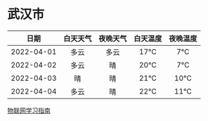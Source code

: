 # 武汉市
|日期|白天天气|夜晚天气|白天温度|夜晚温度|
|:--:|:--:|:--:|:--:|:--:|
|2022-04-01|多云|多云|17℃|7℃|
|2022-04-02|多云|晴|20℃|7℃|
|2022-04-03|晴|晴|21℃|10℃|
|2022-04-04|多云|晴|22℃|11℃|
 
[物联网学习指南](http://doc.lziqi.top/IoT)
